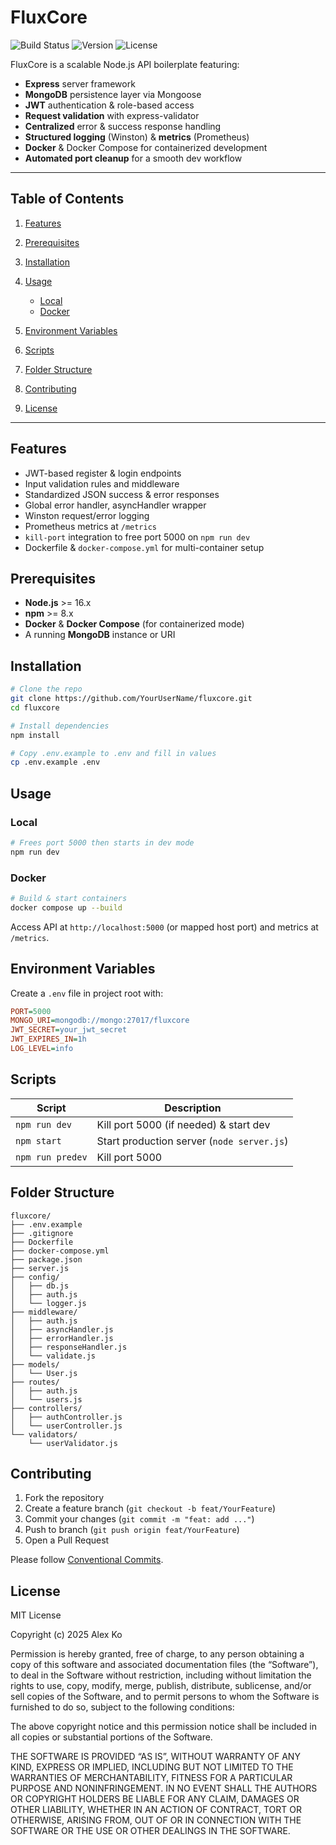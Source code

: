 # FluxCore

![Build Status](https://img.shields.io/badge/build-passing-brightgreen)
![Version](https://img.shields.io/badge/version-1.0.0-blue)
![License](https://img.shields.io/badge/license-MIT-lightgrey)

FluxCore is a scalable Node.js API boilerplate featuring:

* **Express** server framework
* **MongoDB** persistence layer via Mongoose
* **JWT** authentication & role-based access
* **Request validation** with express-validator
* **Centralized** error & success response handling
* **Structured logging** (Winston) & **metrics** (Prometheus)
* **Docker** & Docker Compose for containerized development
* **Automated port cleanup** for a smooth dev workflow

---

## Table of Contents

1. [Features](#features)
2. [Prerequisites](#prerequisites)
3. [Installation](#installation)
4. [Usage](#usage)

   * [Local](#local)
   * [Docker](#docker)
5. [Environment Variables](#environment-variables)
6. [Scripts](#scripts)
7. [Folder Structure](#folder-structure)
8. [Contributing](#contributing)
9. [License](#license)

---

## Features

* JWT-based register & login endpoints
* Input validation rules and middleware
* Standardized JSON success & error responses
* Global error handler, asyncHandler wrapper
* Winston request/error logging
* Prometheus metrics at `/metrics`
* `kill-port` integration to free port 5000 on `npm run dev`
* Dockerfile & `docker-compose.yml` for multi-container setup

## Prerequisites

* **Node.js** >= 16.x
* **npm** >= 8.x
* **Docker** & **Docker Compose** (for containerized mode)
* A running **MongoDB** instance or URI

## Installation

```bash
# Clone the repo
git clone https://github.com/YourUserName/fluxcore.git
cd fluxcore

# Install dependencies
npm install

# Copy .env.example to .env and fill in values
cp .env.example .env
```

## Usage

### Local

```bash
# Frees port 5000 then starts in dev mode
npm run dev
```

### Docker

```bash
# Build & start containers
docker compose up --build
```

Access API at `http://localhost:5000` (or mapped host port) and metrics at `/metrics`.

## Environment Variables

Create a `.env` file in project root with:

```ini
PORT=5000
MONGO_URI=mongodb://mongo:27017/fluxcore
JWT_SECRET=your_jwt_secret
JWT_EXPIRES_IN=1h
LOG_LEVEL=info
```

## Scripts

| Script           | Description                                |
| ---------------- | ------------------------------------------ |
| `npm run dev`    | Kill port 5000 (if needed) & start dev     |
| `npm start`      | Start production server (`node server.js`) |
| `npm run predev` | Kill port 5000                             |

## Folder Structure

```text
fluxcore/
├── .env.example
├── .gitignore
├── Dockerfile
├── docker-compose.yml
├── package.json
├── server.js
├── config/
│   ├── db.js
│   ├── auth.js
│   └── logger.js
├── middleware/
│   ├── auth.js
│   ├── asyncHandler.js
│   ├── errorHandler.js
│   ├── responseHandler.js
│   └── validate.js
├── models/
│   └── User.js
├── routes/
│   ├── auth.js
│   └── users.js
├── controllers/
│   ├── authController.js
│   └── userController.js
└── validators/
    └── userValidator.js
```

## Contributing

1. Fork the repository
2. Create a feature branch (`git checkout -b feat/YourFeature`)
3. Commit your changes (`git commit -m "feat: add ..."`)
4. Push to branch (`git push origin feat/YourFeature`)
5. Open a Pull Request

Please follow [Conventional Commits](https://www.conventionalcommits.org/).

## License

MIT License

Copyright (c) 2025 Alex Ko

Permission is hereby granted, free of charge, to any person obtaining a copy
of this software and associated documentation files (the “Software”), to deal
in the Software without restriction, including without limitation the rights
to use, copy, modify, merge, publish, distribute, sublicense, and/or sell
copies of the Software, and to permit persons to whom the Software is
furnished to do so, subject to the following conditions:

The above copyright notice and this permission notice shall be included in all
copies or substantial portions of the Software.

THE SOFTWARE IS PROVIDED “AS IS”, WITHOUT WARRANTY OF ANY KIND, EXPRESS OR
IMPLIED, INCLUDING BUT NOT LIMITED TO THE WARRANTIES OF MERCHANTABILITY,
FITNESS FOR A PARTICULAR PURPOSE AND NONINFRINGEMENT. IN NO EVENT SHALL THE
AUTHORS OR COPYRIGHT HOLDERS BE LIABLE FOR ANY CLAIM, DAMAGES OR OTHER
LIABILITY, WHETHER IN AN ACTION OF CONTRACT, TORT OR OTHERWISE, ARISING FROM,
OUT OF OR IN CONNECTION WITH THE SOFTWARE OR THE USE OR OTHER DEALINGS IN THE
SOFTWARE.